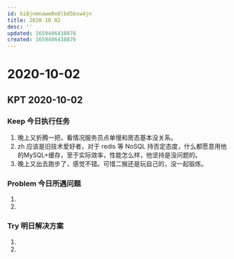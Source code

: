 ```yaml
---
id: ki8jnmnaww0x0lbd5bsw4jn
title: 2020 10 02
desc: ''
updated: 1659406438876
created: 1659406438876
---
```

# 2020-10-02

## KPT 2020-10-02

### Keep 今日执行任务
1. 晚上又折腾一把，看情况服务员点单慢和房态基本没关系。
2. zh 应该是旧技术爱好者，对于 redis 等 NoSQL 持否定态度，什么都愿意用他的MySQL+缓存，至于实际效率，性能怎么样，他坚持是没问题的。
3. 晚上又出去跑步了，感觉不错。可惜二猴还是玩自己的，没一起锻炼。

### Problem 今日所遇问题
1. 
2. 

### Try 明日解决方案
1. 
2. 